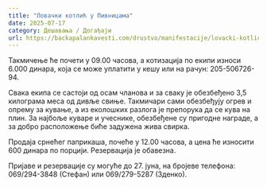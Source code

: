 ```yaml
---
title: "Ловачки котлић у Пивницама"
date: 2025-07-17
category: Дешавања / Догађаји
url: https://backapalankavesti.com/drustvo/manifestacije/lovacki-kotlic-u-pivnicama/
---
```


Такмичење ће почети у 09.00 часова, а котизација по екипи износи 6.000 динара, која се може уплатити у кешу или на рачун: 205-506726-94.

Свака екипа се састоји од осам чланова и за сваку је обезбеђено 3,5 килограма меса од дивље свиње. Такмичари сами обезбеђују огрев и опрему за кување, а из еколошких разлога је препорука да се кува на плин. За најбоље куваре и учеснике, обезбеђене су пригодне награде, а за добро расположење биће задужена жива свирка.

Продаја срнећег паприкаша, почеће у 12.00 часова, а цена ће износити 600 динара по порцији. Резервација је обавезна.

Пријаве и резервације су могуће до 27. јуна, на бројеве телефона: 069/294-3848 (Стефан) или 069/279-5287 (Зденко).
